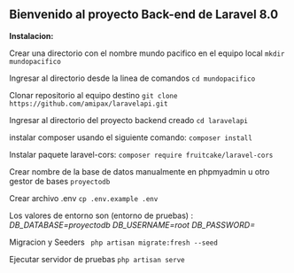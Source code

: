 ## Bienvenido al proyecto Back-end de Laravel 8.0
**Instalacion:**

Crear una directorio con el nombre mundo pacifico en el equipo local
`mkdir mundopacifico`

Ingresar al directorio desde la linea de comandos
`cd mundopacifico`

Clonar repositorio al equipo destino
 `git clone https://github.com/amipax/laravelapi.git`

Ingresar al directorio del proyecto backend creado
`cd laravelapi`

 instalar composer usando el siguiente comando:
`composer install`

Instalar paquete laravel-cors:
`composer require fruitcake/laravel-cors`

Crear nombre de la base de datos manualmente en phpmyadmin u otro gestor de bases
`proyectodb`

Crear archivo .env
`cp .env.example .env`

Los valores de entorno son (entorno de pruebas) :
*DB_DATABASE=proyectodb*
*DB_USERNAME=root*
*DB_PASSWORD=*

Migracion y Seeders
 ` php artisan migrate:fresh --seed`

Ejecutar servidor de pruebas
`php artisan serve`

